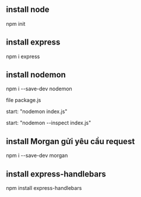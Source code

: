 ## install node

npm init

## install express

npm i express

## install nodemon

npm i --save-dev nodemon

file package.js

start: "nodemon index.js"

start: "nodemon --inspect index.js"

## install Morgan  gửi yêu cầu request

npm i --save-dev morgan

## install express-handlebars

npm install express-handlebars
